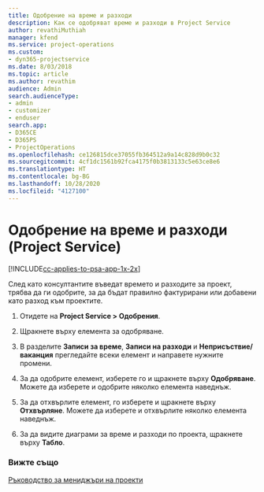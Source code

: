 ```yaml
---
title: Одобрение на време и разходи
description: Как се одобряват време и разходи в Project Service
author: revathiMuthiah
manager: kfend
ms.service: project-operations
ms.custom:
- dyn365-projectservice
ms.date: 8/03/2018
ms.topic: article
ms.author: revathim
audience: Admin
search.audienceType:
- admin
- customizer
- enduser
search.app:
- D365CE
- D365PS
- ProjectOperations
ms.openlocfilehash: ce126815dce37055fb364512a9a14c828d9b0c32
ms.sourcegitcommit: 4cf1dc1561b92fca4175f0b3813133c5e63ce8e6
ms.translationtype: HT
ms.contentlocale: bg-BG
ms.lasthandoff: 10/28/2020
ms.locfileid: "4127100"
---
```

# <a name="approve-time-and-expenses-project-service"></a>Одобрение на време и разходи (Project Service)

[!INCLUDE[cc-applies-to-psa-app-1x-2x](../includes/cc-applies-to-psa-app-1x-2x.md)]

След като консултантите въведат времето и разходите за проект, трябва да ги одобрите, за да бъдат правилно фактурирани или добавени като разход към проектите.  
  
1.  Отидете на **Project Service > Одобрения**.  
  
2.  Щракнете върху елемента за одобряване.  
  
3.  В разделите **Записи за време**, **Записи на разходи** и **Неприсъствие/ваканция** прегледайте всеки елемент и направете нужните промени.  
  
4.  За да одобрите елемент, изберете го и щракнете върху **Одобряване**. Можете да изберете и одобрите няколко елемента наведнъж.  
  
5.  За да отхвърлите елемент, го изберете и щракнете върху **Отхвърляне**. Можете да изберете и отхвърлите няколко елемента наведнъж.  
  
6.  За да видите диаграми за време и разходи по проекта, щракнете върху **Табло**.  
  
### <a name="see-also"></a>Вижте също  
 [Ръководство за мениджъри на проекти](../psa/project-manager-guide.md)
